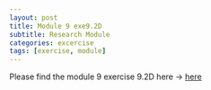 ```yaml
---
layout: post
title: Module 9 exe9.2D
subtitle: Research Module
categories: excercise
tags: [exercise, module]
---
```




[docs]: https://sudeshnaidoo.github.io/assets/pdf/Exa9.2D_completed.xlsx
Please find the module 9 exercise 9.2D here -> [here][docs]
